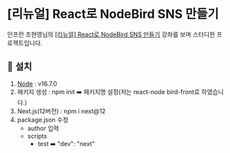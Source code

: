 # [리뉴얼] React로 NodeBird SNS 만들기

인프런 조현영님의 [[리뉴얼] React로 NodeBird SNS 만들기](https://www.inflearn.com/course/%EB%85%B8%EB%93%9C%EB%B2%84%EB%93%9C-%EB%A6%AC%EC%95%A1%ED%8A%B8-%EB%A6%AC%EB%89%B4%EC%96%BC/dashboard) 강좌를 보며 스터디한 프로젝트입니다.





## :hammer: 설치

1. [Node](https://nodejs.org/en/) : v16.7.0
2. 패키지 생성 : npm init :arrow_right: 패키지명 설정(저는 react-node bird-front로 하였습니다.)
3. Next.js(12버전) : npm i next@12
4. package.json 수정
   - author 입력
   - scripts
     - test :arrow_right: "dev": "next"